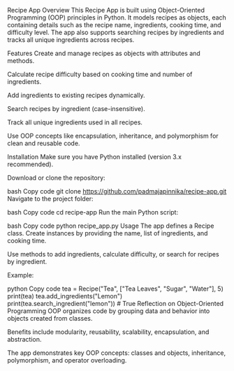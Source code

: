 Recipe App
Overview
This Recipe App is built using Object-Oriented Programming (OOP) principles in Python. It models recipes as objects, each containing details such as the recipe name, ingredients, cooking time, and difficulty level. The app also supports searching recipes by ingredients and tracks all unique ingredients across recipes.

Features
Create and manage recipes as objects with attributes and methods.

Calculate recipe difficulty based on cooking time and number of ingredients.

Add ingredients to existing recipes dynamically.

Search recipes by ingredient (case-insensitive).

Track all unique ingredients used in all recipes.

Use OOP concepts like encapsulation, inheritance, and polymorphism for clean and reusable code.

Installation
Make sure you have Python installed (version 3.x recommended).

Download or clone the repository:

bash
Copy code
git clone https://github.com/padmajapinnika/recipe-app.git
Navigate to the project folder:

bash
Copy code
cd recipe-app
Run the main Python script:

bash
Copy code
python recipe_app.py
Usage
The app defines a Recipe class. Create instances by providing the name, list of ingredients, and cooking time.

Use methods to add ingredients, calculate difficulty, or search for recipes by ingredient.

Example:

python
Copy code
tea = Recipe("Tea", ["Tea Leaves", "Sugar", "Water"], 5)
print(tea)
tea.add_ingredients("Lemon")
print(tea.search_ingredient("lemon")) # True
Reflection on Object-Oriented Programming
OOP organizes code by grouping data and behavior into objects created from classes.

Benefits include modularity, reusability, scalability, encapsulation, and abstraction.

The app demonstrates key OOP concepts: classes and objects, inheritance, polymorphism, and operator overloading.
